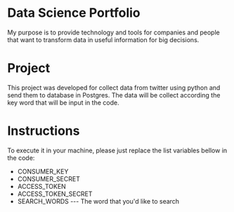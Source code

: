 # Data Science Portfolio

My purpose is to provide technology and tools for companies and people that want to transform data in useful information for big decisions.

# Project

This project was developed for collect data from twitter using python and send them to database in Postgres. The data will be collect according the key word that will be input in the code.

# Instructions

To execute it in your machine, please just replace the list variables bellow in the code:

- CONSUMER_KEY
- CONSUMER_SECRET
- ACCESS_TOKEN
- ACCESS_TOKEN_SECRET
- SEARCH_WORDS --- The word that you'd like to search
